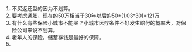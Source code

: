 1. 不买返还型的因为不划算。
2. 要考虑通胀，现在的50万相当于30年以后的50*(1.03^30)=121万
3. 有什么有些保险小城市不能买？小城市医疗条件不好发生赔付的概率大，对保险公司来说不划算。   
4. 老年人的保险，储蓄存钱是最好的保障。    
5. 
